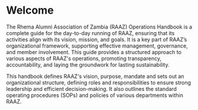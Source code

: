 # Welcome

The Rhema Alumni Association of Zambia (RAAZ) Operations Handbook is a complete guide for the day-to-day running of RAAZ, ensuring that its activities align with its vision, mission, and goals. It is a key part of RAAZ’s organizational framework, supporting effective management, governance, and member involvement. This guide provides a structured approach to various aspects of RAAZ's operations, promoting transparency, accountability, and laying the groundwork for lasting sustainability.

This handbook defines RAAZ's vision, purpose, mandate and sets out an organizational structure, defining roles and responsibilities to ensure strong leadership and efficient decision-making. It also outlines the standard operating procedures (SOPs) and policies of various departments within RAAZ.

